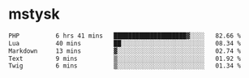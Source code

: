 # mstysk

<!--START_SECTION:waka-->

```txt
PHP          6 hrs 41 mins   ████████████████████▓░░░░   82.66 %
Lua          40 mins         ██░░░░░░░░░░░░░░░░░░░░░░░   08.34 %
Markdown     13 mins         ▓░░░░░░░░░░░░░░░░░░░░░░░░   02.74 %
Text         9 mins          ▒░░░░░░░░░░░░░░░░░░░░░░░░   01.92 %
Twig         6 mins          ▒░░░░░░░░░░░░░░░░░░░░░░░░   01.34 %
```

<!--END_SECTION:waka-->
